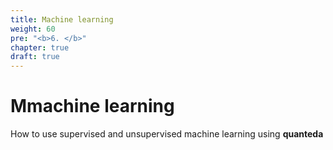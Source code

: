 ```yaml
---
title: Machine learning
weight: 60
pre: "<b>6. </b>"
chapter: true
draft: true
---
```




# Mmachine learning

How to use supervised and unsupervised machine learning using **quanteda**
